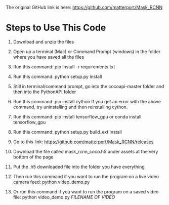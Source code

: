 The original GitHub link is here: https://github.com/matterport/Mask_RCNN

# Steps to Use This Code #

1. Download and unzip the files
2. Open up a terminal (Mac) or Command Prompt (windows) in the folder where you have saved all the files
3. Run this command: pip install -r requirements.txt
4. Run this command: python setup.py install
5. Still in terminal/command prompt, go into the cocoapi-master folder and then into the PythonAPI folder
6. Run this command: pip install cython
If you get an error with the above command, try uninstalling and then reinstalling cython.

7. Run this command: pip install tensorflow_gpu or conda install tensorflow_gpu
8. Run this command: python setup.py build_ext install
9. Go to this link: https://github.com/matterport/Mask_RCNN/releases
10. Download the file called mask_rcnn_coco.h5 under assets at the very bottom of the page
11. Put the .h5 downloaded file into the folder you have everything
12. Then run this command if you want to run the program on a live video camera feed: python video_demo.py
13. Or run this command if you want to run the program on a saved video file: python video_demo.py *FILENAME OF VIDEO*
